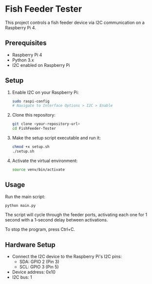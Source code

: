 # Fish Feeder Tester

This project controls a fish feeder device via I2C communication on a Raspberry Pi 4.

## Prerequisites

- Raspberry Pi 4
- Python 3.x
- I2C enabled on Raspberry Pi

## Setup

1. Enable I2C on your Raspberry Pi:
   ```bash
   sudo raspi-config
   # Navigate to Interface Options > I2C > Enable
   ```

2. Clone this repository:
   ```bash
   git clone <your-repository-url>
   cd FishFeeder-Tester
   ```

3. Make the setup script executable and run it:
   ```bash
   chmod +x setup.sh
   ./setup.sh
   ```

4. Activate the virtual environment:
   ```bash
   source venv/bin/activate
   ```

## Usage

Run the main script:
```bash
python main.py
```

The script will cycle through the feeder ports, activating each one for 1 second with a 1-second delay between activations.

To stop the program, press Ctrl+C.

## Hardware Setup

- Connect the I2C device to the Raspberry Pi's I2C pins:
  - SDA: GPIO 2 (Pin 3)
  - SCL: GPIO 3 (Pin 5)
- Device address: 0x10
- I2C bus: 1 